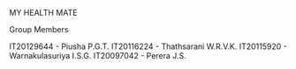 MY HEALTH MATE

Group Members

IT20129644 - Piusha P.G.T. 
IT20116224 - Thathsarani W.R.V.K. 
IT20115920 - Warnakulasuriya I.S.G. 
IT20097042 - Perera J.S. 
